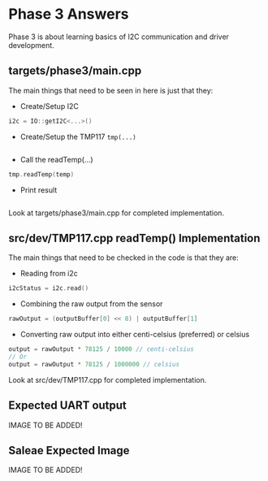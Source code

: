 # Phase 3 Answers
Phase 3 is about learning basics of I2C communication and driver development.

## targets/phase3/main.cpp
The main things that need to be seen in here is just that they:
- Create/Setup I2C
```cpp
i2c = IO::getI2C<...>()
```

- Create/Setup the TMP117 `tmp(...)`
```cpp

```

- Call the readTemp(...)
```cpp
tmp.readTemp(temp)
```

- Print result
```cpp

```


Look at targets/phase3/main.cpp for completed implementation.

## src/dev/TMP117.cpp readTemp() Implementation
The main things that need to be checked in the code is that they are:
- Reading from i2c
```cpp
i2cStatus = i2c.read()
``` 

- Combining the raw output from the sensor
```cpp
rawOutput = (outputBuffer[0] << 8) | outputBuffer[1]
```

- Converting raw output into either centi-celsius (preferred) or celsius
```cpp
output = rawOutput * 78125 / 10000 // centi-celsius
// Or
output = rawOutput * 78125 / 1000000 // celsius
```

Look at src/dev/TMP117.cpp for completed implementation.

## Expected UART output
IMAGE TO BE ADDED!

## Saleae Expected Image
IMAGE TO BE ADDED!